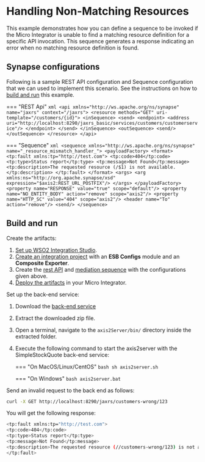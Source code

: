 # Handling Non-Matching Resources
    
This example demonstrates how you can define a sequence to be invoked if the Micro Integrator is unable to find a matching resource definition for a specific API invocation. This sequence generates a response indicating an error when no matching resource definition is found.
    
## Synapse configurations

Following is a sample REST API configuration and Sequence configuration that we can used to implement this scenario. See the instructions on how to [build and run](#build-and-run) this example.
        
=== "REST Api"
    ```xml
    <api xmlns="http://ws.apache.org/ns/synapse" name="jaxrs" context="/jaxrs">
       <resource methods="GET" uri-template="/customers/{id}">
          <inSequence>
             <send>
                <endpoint>
                   <address uri="http://localhost:8290/jaxrs_basic/services/customers/customerservice"/>
                </endpoint>
             </send>
          </inSequence>
          <outSequence>
             <send/>
          </outSequence>
       </resource>
    </api> 
    ```
    
=== "Sequence"
    ```xml
    <sequence xmlns="http://ws.apache.org/ns/synapse" name="_resource_mismatch_handler_">
       <payloadFactory>
          <format>
             <tp:fault xmlns:tp="http://test.com">
                <tp:code>404</tp:code>
                <tp:type>Status report</tp:type>
                <tp:message>Not Found</tp:message>
                <tp:description>The requested resource (/$1) is not available.</tp:description>
             </tp:fault>
          </format>
          <args>
             <arg xmlns:ns="http://org.apache.synapse/xsd" expression="$axis2:REST_URL_POSTFIX"/>
          </args>
       </payloadFactory>
       <property name="RESPONSE" value="true" scope="default"/>
       <property name="NO_ENTITY_BODY" action="remove" scope="axis2"/>
       <property name="HTTP_SC" value="404" scope="axis2"/>
       <header name="To" action="remove"/>
       <send/>
    </sequence>
    ```
## Build and run

Create the artifacts:

1. [Set up WSO2 Integration Studio]({{base_path}}/integrate/develop/installing-wso2-integration-studio).
2. [Create an integration project]({{base_path}}/integrate/develop/create-integration-project) with an <b>ESB Configs</b> module and an <b>Composite Exporter</b>.
3. Create the [rest API]({{base_path}}/integrate/develop/creating-artifacts/creating-an-api) and [mediation sequence]({{base_path}}/integrate/develop/creating-artifacts/creating-reusable-sequences) with the configurations given above.
4. [Deploy the artifacts]({{base_path}}/integrate/develop/deploy-artifacts) in your Micro Integrator.

Set up the back-end service:

1. Download the [back-end service](https://github.com/wso2-docs/WSO2_EI/blob/master/Back-End-Service/axis2Server.zip)
2. Extract the downloaded zip file.
3. Open a terminal, navigate to the `axis2Server/bin/` directory inside the extracted folder.
4. Execute the following command to start the axis2server with the SimpleStockQuote back-end service:

    === "On MacOS/Linux/CentOS"
         ```bash
         sh axis2server.sh
         ```
          
    === "On Windows"
         ```bash
         axis2server.bat
         ```

Send an invalid request to the back end as follows:
    
```bash
curl -X GET http://localhost:8290/jaxrs/customers-wrong/123
```
    
You will get the following response:
    
```bash
<tp:fault xmlns:tp="http://test.com">
<tp:code>404</tp:code>
<tp:type>Status report</tp:type>
<tp:message>Not Found</tp:message>
<tp:description>The requested resource (//customers-wrong/123) is not available.</tp:description>
</tp:fault>
```